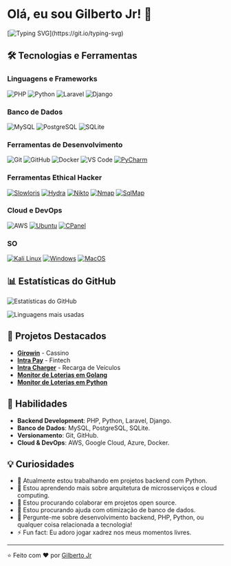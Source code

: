 # Olá, eu sou Gilberto Jr! 👋

[![Typing SVG](https://readme-typing-svg.herokuapp.com?font=Fira+Code&size=25&duration=4000&pause=1000&color=00FF00&background=000000&center=true&vCenter=true&width=1000&lines=Desenvolvedor+Backend+PHP+e+Python;Apaixonado+por+código+e+tecnologia;Ethical+Hacker;Sempre+aprendendo+e+compartilhando+conhecimento!)](https://git.io/typing-svg)

## 🛠️ Tecnologias e Ferramentas

### Linguagens e Frameworks
![PHP](https://img.shields.io/badge/PHP-777BB4?style=for-the-badge&logo=php&logoColor=white)
![Python](https://img.shields.io/badge/Python-3776AB?style=for-the-badge&logo=python&logoColor=white)
![Laravel](https://img.shields.io/badge/Laravel-FF2D20?style=for-the-badge&logo=laravel&logoColor=white)
![Django](https://img.shields.io/badge/Django-092E20?style=for-the-badge&logo=django&logoColor=white)

### Banco de Dados
![MySQL](https://img.shields.io/badge/MySQL-4479A1?style=for-the-badge&logo=mysql&logoColor=white)
![PostgreSQL](https://img.shields.io/badge/PostgreSQL-4169E1?style=for-the-badge&logo=postgresql&logoColor=white)
![SQLite](https://img.shields.io/badge/SQLite-003B57?style=for-the-badge&logo=sqlite&logoColor=white)

### Ferramentas de Desenvolvimento
![Git](https://img.shields.io/badge/Git-F05032?style=for-the-badge&logo=git&logoColor=white)
![GitHub](https://img.shields.io/badge/GitHub-181717?style=for-the-badge&logo=github&logoColor=white)
![Docker](https://img.shields.io/badge/Docker-2496ED?style=for-the-badge&logo=docker&logoColor=white)
![VS Code](https://img.shields.io/badge/VS_Code-007ACC?style=for-the-badge&logo=visual-studio-code&logoColor=white)
[![PyCharm](https://img.shields.io/badge/PyCharm-000000?style=flat&logo=PyCharm&logoColor=white)](https://www.jetbrains.com/pt-br/pycharm/)

### Ferramentas Ethical Hacker
[![Slowloris](https://img.shields.io/badge/Slowloris-000000?style=flat&logo=Slowloris&logoColor=white)](https://www.kali.org/pt-br/slowloris/)
[![Hydra](https://img.shields.io/badge/Hydra-000000?style=flat&logo=Hydra&logoColor=white)](https://www.kali.org/pt-br/hydra/)
[![Nikto](https://img.shields.io/badge/Nikto-000000?style=flat&logo=Nikto&logoColor=white)](https://www.kali.org/pt-br/nikto/)
[![Nmap](https://img.shields.io/badge/Nmap-000000?style=flat&logo=Nmap&logoColor=white)](https://www.kali.org/pt-br/nmap/)
[![SqlMap](https://img.shields.io/badge/SqlMap-000000?style=flat&logo=SqlMap&logoColor=white)](https://www.kali.org/pt-br/sqlmap/)

### Cloud e DevOps
![AWS](https://img.shields.io/badge/AWS-232F3E?style=for-the-badge&logo=amazon-aws&logoColor=white)
[![Ubuntu](https://img.shields.io/badge/Ubuntu-000000?style=flat&logo=Ubuntu&logoColor=white)](https://www.ubuntu.com/pt-br/ubuntu)
[![CPanel](https://img.shields.io/badge/CPanel-000000?style=flat&logo=CPanel&logoColor=white)](https://www.cpanel.com/pt-br/cpanel)

### SO

[![Kali Linux](https://img.shields.io/badge/KaliLinux-000000?style=flat&logo=KaliLinux&logoColor=white)](https://www.kali.org/pt-br/kali-linux/)
[![Windows](https://img.shields.io/badge/Windows-000000?style=flat&logo=Windows&logoColor=white)](https://www.microsoft.com/pt-br/windows/)
[![MacOS](https://img.shields.io/badge/MacOS-000000?style=flat&logo=MacOS&logoColor=white)](https://www.apple.com/pt-br/macos/)


## 📊 Estatísticas do GitHub

![Estatísticas do GitHub](https://github-readme-stats.vercel.app/api?username=infinitytec15&show_icons=true&theme=radical)

![Linguagens mais usadas](https://github-readme-stats.vercel.app/api/top-langs/?username=infinitytec15&layout=compact&theme=radical)

## 🚀 Projetos Destacados

- **[Girowin](https://girowin.com)** - Cassino
- **[Intra Pay](https://intrapay.io)** - Fintech
-  **[Intra Charger](https://intracharger.com.br)** - Recarga de Veículos
-  **[Monitor de Loterias em Golang](https://github.com/infinitytec15/monitor-loterias-golang)**
-  **[Monitor de Loterias em Python](https://github.com/infinitytec15/monitor_loterias_python)**

## 🌟 Habilidades

- **Backend Development**: PHP, Python, Laravel, Django.
- **Banco de Dados**: MySQL, PostgreSQL, SQLite.
- **Versionamento**: Git, GitHub.
- **Cloud & DevOps**: AWS, Google Cloud, Azure, Docker.


## 💡 Curiosidades

- 🔭 Atualmente estou trabalhando em projetos backend com Python.
- 🌱 Estou aprendendo mais sobre arquitetura de microsserviços e cloud computing.
- 👯 Estou procurando colaborar em projetos open source.
- 🤔 Estou procurando ajuda com otimização de banco de dados.
- 💬 Pergunte-me sobre desenvolvimento backend, PHP, Python, ou qualquer coisa relacionada a tecnologia!
- ⚡ Fun fact: Eu adoro jogar xadrez nos meus momentos livres.

---

⭐️ Feito com ❤️ por [Gilberto Jr](https://github.com/infinitytec15)
